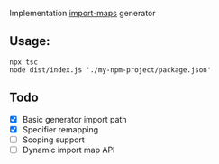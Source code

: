 ﻿Implementation [import-maps](https://github.com/WICG/import-maps) generator

## Usage: 
```
npx tsc
node dist/index.js './my-npm-project/package.json'
```

## Todo
- [X] Basic generator import path
- [X] Specifier remapping
- [ ] Scoping support
- [ ] Dynamic import map API